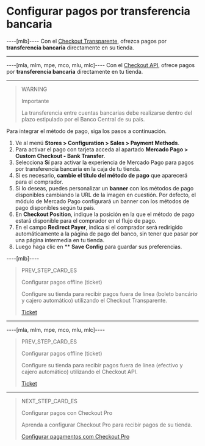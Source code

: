 # Configurar pagos por transferencia bancaria

----[mlb]----
Con el [Checkout Transparente](/developers/es/guides/checkout-api/landing), ofrezca pagos por **transferencia bancaria** directamente en su tienda.

------------

----[mla, mlm, mpe, mco, mlu, mlc]----
Con el [Checkout API](/developers/es/guides/checkout-api/landing), ofrece pagos por **transferencia bancaria** directamente en tu tienda.

------------

> WARNING
>
> Importante
>
> La transferencia entre cuentas bancarias debe realizarse dentro del plazo estipulado por el Banco Central de su país.

Para integrar el método de pago, siga los pasos a continuación.

1. Ve al menú **Stores > Configuration > Sales > Payment Methods**.
2. Para activar el pago con tarjeta acceda al apartado **Mercado Pago > Custom Checkout - Bank Transfer**.
3. Selecciona **Sí** para activar la experiencia de Mercado Pago para pagos por transferencia bancaria en la caja de tu tienda.
4. Si es necesario, **cambie el título del método de pago** que aparecerá para el comprador.
5. Si lo deseas, puedes personalizar un **banner** con los métodos de pago disponibles cambiando la URL de la imagen en cuestión. Por defecto, el módulo de Mercado Pago configurará un banner con los métodos de pago disponibles según tu país.
6. En **Checkout Position**, indique la posición en la que el método de pago estará disponible para el comprador en el flujo de pago.
7. En el campo **Redirect Payer**, indica si el comprador será redirigido automáticamente a la página de pago del banco, sin tener que pasar por una página intermedia en tu tienda.
8. Luego haga clic en ** **Save Config**  para guardar sus preferencias.

----[mlb]----
> PREV_STEP_CARD_ES
>
> Configurar pagos offline (ticket)
>
> Configure su tienda para recibir pagos fuera de línea (boleto bancário y cajero automático) utilizando el Checkout Transparente. 
>
> [Ticket](/developers/es/docs/magento-two/payment-configuration/checkout-api/ticket)
------------

----[mla, mlm, mpe, mco, mlu, mlc]----
> PREV_STEP_CARD_ES
>
> Configurar pagos offline (ticket)
>
> Configure su tienda para recibir pagos fuera de línea (efectivo y cajero automático) utilizando el Checkout API.
>
> [Ticket](/developers/es/docs/magento-two/payment-configuration/checkout-api/ticket)
------------

> NEXT_STEP_CARD_ES
>
> Configurar pagos con Checkout Pro
>
> Aprenda a configurar Checkout Pro para recibir pagos de su tienda.
>
> [Configurar pagamentos com Checkout Pro](/developers/es/docs/magento-two/payment-configuration/checkout-pro)